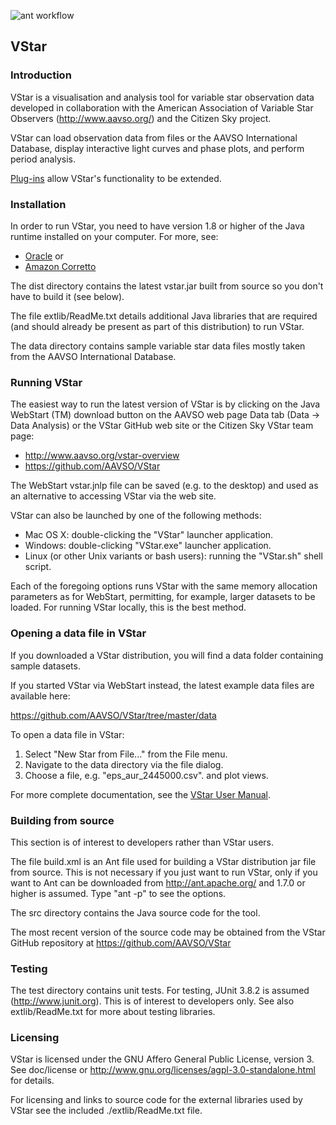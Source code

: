 ![ant workflow](https://github.com/dbenn/docs/actions/workflows/ant.yml/badge.svg)

## VStar

### Introduction
VStar is a visualisation and analysis tool for variable star observation data
developed in collaboration with the American Association of Variable Star 
Observers (http://www.aavso.org/) and the Citizen Sky project.

VStar can load observation data from files or the AAVSO International 
Database, display interactive light curves and phase plots, and perform period 
analysis.

[Plug-ins](https://www.aavso.org/vstar-plugin-library) allow VStar's functionality to be extended.

### Installation
In order to run VStar, you need to have version 1.8 or higher of the Java 
runtime installed on your computer. For more, see:

* [Oracle](https://www.oracle.com/java/technologies/javase-jre8-downloads.html) or 
* [Amazon Corretto](https://docs.aws.amazon.com/corretto/latest/corretto-8-ug/downloads-list.html)

The dist directory contains the latest vstar.jar built from source so you
don't have to build it (see below).

The file extlib/ReadMe.txt details additional Java libraries that are
required (and should already be present as part of this distribution) to run
VStar.

The data directory contains sample variable star data files mostly taken
from the AAVSO International Database.

### Running VStar
The easiest way to run the latest version of VStar is by clicking on the
Java WebStart (TM) download button on the AAVSO web page Data tab (Data -> 
Data Analysis) or the VStar GitHub web site or the Citizen Sky VStar 
team page: 

* http://www.aavso.org/vstar-overview
* https://github.com/AAVSO/VStar

The WebStart vstar.jnlp file can be saved (e.g. to the desktop) and used as an
alternative to accessing VStar via the web site.

VStar can also be launched by one of the following methods:
* Mac OS X: double-clicking the "VStar" launcher application.
* Windows: double-clicking "VStar.exe" launcher application.
* Linux (or other Unix variants or bash users): running the "VStar.sh" shell script.

Each of the foregoing options runs VStar with the same memory allocation 
parameters as for WebStart, permitting, for example, larger datasets 
to be loaded. For running VStar locally, this is the best method.
  
### Opening a data file in VStar
If you downloaded a VStar distribution, you will find a data folder containing sample datasets.

If you started VStar via WebStart instead, the latest example data files are available here:

   https://github.com/AAVSO/VStar/tree/master/data

To open a data file in VStar:

1. Select "New Star from File..." from the File menu.
2. Navigate to the data directory via the file dialog.
3. Choose a file, e.g. "eps_aur_2445000.csv".
   and plot views.

For more complete documentation, see the [VStar User Manual](https://github.com/AAVSO/VStar/blob/master/doc/user_manual/VStarUserManual.pdf).

### Building from source
This section is of interest to developers rather than VStar users. 

The file build.xml is an Ant file used for building a VStar distribution jar 
file from source. This is not necessary if you just want to run VStar, only 
if you want to Ant can be downloaded from http://ant.apache.org/ and 1.7.0 
or higher is assumed. Type "ant -p" to see the options.

The src directory contains the Java source code for the tool.

The most recent version of the source code may be obtained from the VStar 
GitHub repository at https://github.com/AAVSO/VStar

### Testing
The test directory contains unit tests. For testing, JUnit 3.8.2 is 
assumed (http://www.junit.org). This is of interest to developers only.
See also extlib/ReadMe.txt for more about testing libraries.

### Licensing
VStar is licensed under the GNU Affero General Public License, version 3.
See doc/license or http://www.gnu.org/licenses/agpl-3.0-standalone.html for
details.

For licensing and links to source code for the external libraries used by 
VStar see the included ./extlib/ReadMe.txt file.
